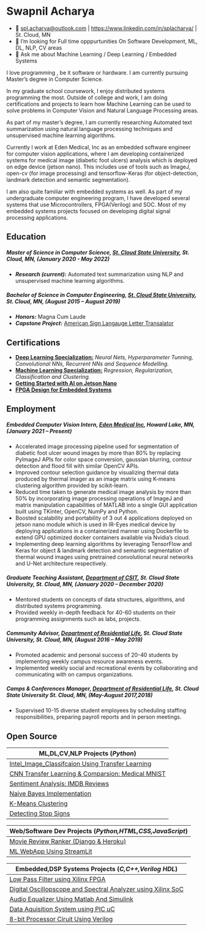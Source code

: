 <!--
### Hi there 👋
**splAcharya/splAcharya** is a ✨ _special_ ✨ repository because its `README.md` (this file) appears on your GitHub profile.
- 🔭 I’m currently working on Machine Learning /  Deep Learning / Computer Vision/  Natural Language Processing 
- 🌱 I’m currently learning  Computer Vision, Natural Language Processing
- 👯 I’m looking to collaborate on any Machine Learning / Deep Learning Projects
- 🤔 I’m looking for help with 
- 💬 Ask me about Machine Learning / Deep Learning
- 📫 How to reach me: spl.acharya@outlook.com | https://www.linkedin.com/public-profile/in/splacharya/
- 😄 Pronouns: He/His/Him
- ⚡ Fun fact: 
Here are some ideas to get you started:

# Swapnil Acharya
- 
- 🔭 I’m currently working on getting certifications, doing projects on Deep Learning Feild.
- 🌱 I’m currently learning  Computer Vision, Natural Language Processing
- 👯 I’m looking to collaborate on any Machine Learning / Deep Learning Projects
- 🤔 I’m looking for help with finding Full time opppurtunities On Software Development, ML, DL, NLP, CV areas
- 💬 Ask me about Machine Learning / Deep Learning / Embedded Systems
- 😄 Pronouns: He/His/Him
-->


# Swapnil Acharya 
- 📧 spl.acharya@outlook.com | https://www.linkedin.com/in/splacharya/ | St. Cloud, MN
- 🤔 I’m looking for Full time opppurtunities On Software Development, ML, DL, NLP, CV areas
- 💬 Ask me about Machine Learning / Deep Learning / Embedded Systems

<p>
I love programming , be it software or hardware. I am currently pursuing Master’s degree in Computer Science.

In my graduate school coursework, I enjoy distributed systems programming the most. Outside of college and work, I am doing certifications and projects to learn how Machine Learning can be used to solve problems in Computer Vision and Natural Language Processing areas.

As part of my master’s degree, I am currently researching Automated text summarization using natural language processing techniques and unsupervised machine learning algorithms.

Currently I work at Eden Medical, Inc as an embedded software engineer for computer vision applications, where I am developing containerized systems for medical image (diabetic foot ulcers) analysis which is deployed on edge device (jetson nano). This includes use of tools such as ImageJ, open-cv (for image processing) and tensorflow-Keras (for object-detection, landmark detection and semantic segmentation).

I am also quite familiar with embedded systems as well. As part of my undergraduate computer engineering program, I have developed several systems that use Microcontrollers, FPGA(Verilog) and SOC. Most of my embedded systems projects focused on developing digital signal processing applications.
</p>


 
## Education
##### Master of Science in Computer Science, [St. Cloud State University](https://www.stcloudstate.edu/graduate/computer-science/default.aspx), St. Cloud, MN, ***(January 2020 - May 2022)***
* ***Research (current):*** Automated text summarization using NLP and unsupervised machine learning algorithms.


##### Bachelor of Science in Computer Engineering, [St. Cloud State University](https://www.stcloudstate.edu/ece/), St. Cloud, MN, ***(August 2015 – August 2019)***
* ***Honors:*** Magna Cum Laude
* ***Capstone Project:*** [American Sign Langauge Letter Transalator](https://github.com/splAcharya/ASL_Alphabet_Translator)
 
## Certifications
* **[Deep Learning Specialization:](https://www.coursera.org/account/accomplishments/specialization/certificate/EHD8WC7H4US7)** *Neural Nets, Hyperparameter Tunning, Convolutional NNs, Recurrent NNs and Sequence Modelling.*
* **[Machine Learning Specialization:](https://www.coursera.org/account/accomplishments/specialization/certificate/MJEYUZ4HEBA4)** *Regression, Regularization, Classification and Clustering.*
* **[Getting Started with AI on Jetson Nano](https://courses.nvidia.com/certificates/ef8081f9bd124bd59be690b042ce856e)**
* **[FPGA Design for Embedded Systems](https://www.coursera.org/account/accomplishments/certificate/55HT8L4YN4LL)**


## Employment

##### Embedded Computer Vision Intern, [Eden Medical Inc](https://www.eden-medical.com/ireyes), Howard Lake, MN,  ***(January 2021 – Present)*** <br>
* Accelerated image processing pipeline used for segmentation of diabetic foot ulcer wound images by more than 80% by replacing PyImageJ APIs for color space conversion, gaussian blurring, contour detection and flood fill with similar OpenCV APIs.
* Improved contour selection guidance by visualizing thermal data produced by thermal imager as an image matrix using K-means clustering algorithm provided by scikit-learn.
* Reduced time taken to generate medical image analysis by more than 50% by incorporating image processing operations of ImageJ and matrix manipulation capabilities of MATLAB into a single GUI application built using TKinter, OpenCV, NumPy and Python.
* Boosted scalability and portability of 3 out 4 applications deployed on jetson nano module which is used in IR-Eyes medical device by deploying applications in a containerized manner using Dockerfile to extend GPU optimized docker containers available via Nvidia’s cloud.
* Implementing deep learning algorithms by leveraging TensorFlow and Keras for object & landmark detection and semantic segmentation of thermal wound images using pretrained convolutional neural networks and U-Net architecture respectively.


##### Graduate Teaching Assistant, [Department of CSIT](https://www.stcloudstate.edu/graduate/computer-science/default.aspx), St. Cloud State University, St. Cloud, MN, ***(January 2020 – December 2020)***
* Mentored students on concepts of data structures, algorithms, and distributed systems programming.
* Provided weekly in-depth feedback for 40-60 students on their programming assignments such as labs, projects.

##### Community Advisor, [Department of Residential Life](https://www.stcloudstate.edu/reslife/), St. Cloud State University, St. Cloud, MN,  ***(August 2016 – May 2019)*** 
* Promoted academic and personal success of 20-40 students by implementing weekly campus resource awareness events.
* Implemented weekly social and recreational events by collaborating and communicating with on campus organizations.
 
##### Camps & Conferences Manager, [Department of Residential Life](https://www.stcloudstate.edu/reslife/), St. Cloud State University St. Cloud, MN,  ***(May-August 2017,2018)***
* Supervised 10-15 diverse student employees by scheduling staffing responsibilities, preparing payroll reports and in person meetings.

 
 ## Open Source
 
 | ML,DL,CV,NLP Projects (*Python*)|
 |-----------------------|
 | [Intel_Image_Classifcaion Using Transfer Learning](https://github.com/splAcharya/Intel_Image_Classification) |
 | [CNN Transfer Learning & Comparsion: Medical MNIST](https://github.com/splAcharya/Transfer_Learning_Comparision) |
 | [Sentiment Analysis: IMDB Reviews](https://github.com/splAcharya/Imdb_Reviews_Sentiment_Analysis)|
 | [Naive Bayes Implementation](https://github.com/splAcharya/Naive_Bayes_Implementation) |
 | [K-Means Clustering](https://github.com/splAcharya/K_Means_Clustering) |
 | [Detecting Stop Signs](https://github.com/splAcharya/DetectingStopSigns)|

 
 | Web/Software Dev Projects (*Python,HTML,CSS,JavaScript*)|
 |-----------------------|
 | [Movie Review Ranker (Django & Heroku)](https://github.com/splAcharya/Movie_Review_Ranker)|
 | [ML WebApp Using StreamLit](https://github.com/splAcharya/ML_WebApp_Steamlit_Python)|

 
 |Embedded,DSP Systems Projects (*C,C++,Verilog HDL*) |
 |------------------------------|
 | [Low Pass Filter using Xilinx FPGA](https://github.com/splAcharya/LowPassFilterFPGA) |
 | [Digital Oscillopscope and Spectral Analyzer using Xilinx SoC](https://github.com/splAcharya/DigitalOscilloscope_Zynq7000Soc) |
 | [Audio Equalizer Using Matlab And Simulink](https://github.com/splAcharya/AudioEqualizerMatlab_Simulink) |
 | [Data Aquisition System using PIC uC](https://github.com/splAcharya/DataAquisitionBoard_PICuC) |
 | [8-bit Processor Ciruit Using Verilog](https://github.com/splAcharya/8BitProcessorCircuit_Verilog)|
